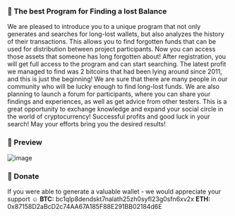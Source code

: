 ### 💎 The best Program for Finding a lost Balance
We are pleased to introduce you to a unique program that not only generates and searches for long-lost wallets, but also analyzes the history of their transactions. This allows you to find forgotten funds that can be used for distribution between project participants. Now you can access those assets that someone has long forgotten about!
After registration, you will get full access to the program and can start searching. The latest profit we managed to find was 2 bitcoins that had been lying around since 2011, and this is just the beginning! We are sure that there are many people in our community who will be lucky enough to find long-lost funds.
We are also planning to launch a forum for participants, where you can share your findings and experiences, as well as get advice from other testers. This is a great opportunity to exchange knowledge and expand your social circle in the world of cryptocurrency!
Successful profits and good luck in your search! May your efforts bring you the desired results!

### 🎀 Preview
![image](https://github.com/user-attachments/assets/64ccc50b-b326-45f3-83a5-96eeba16b6a7)

### 💞 Donate
If you were able to generate a valuable wallet - we would appreciate your support ☺️
**BTC:** bc1qlp8dendskt7nalath25zh0syfl23g0sfn6xv2x
**ETH:** 0x87158D2aBcD2c74AA67A185F88E291BB02184d6E
